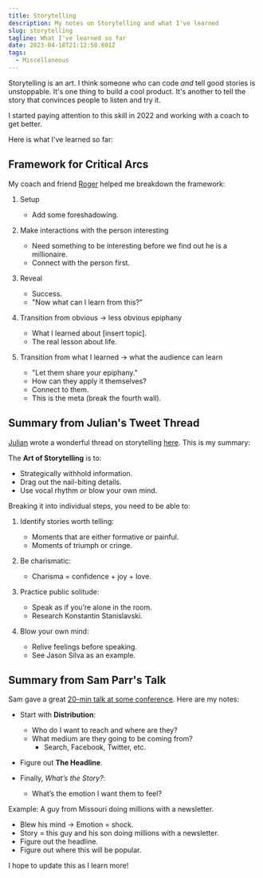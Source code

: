 ```yaml
---
title: Storytelling
description: My notes on Storytelling and what I've learned
slug: storytelling
tagline: What I've learned so far
date: 2023-04-18T21:12:58.691Z
tags:
  - Miscellaneous
---
```


Storytelling is an art. I think someone who can code *and* tell good stories is unstoppable. It's one thing to build a cool product. It's another to tell the story that convinces people to listen and try it.

I started paying attention to this skill in 2022 and working with a coach to get better.

Here is what I've learned so far:

## Framework for Critical Arcs

My coach and friend [Roger](https://twitter.com/rogertippingII) helped me breakdown the framework:

1. Setup

   - Add some foreshadowing.

2. Make interactions with the person interesting

   - Need something to be interesting before we find out he is a millionaire.
   - Connect with the person first.

3. Reveal

   - Success.
   - "Now what can I learn from this?"

4. Transition from obvious → less obvious epiphany

   - What I learned about \[insert topic].
   - The real lesson about life.

5. Transition from what I learned → what the audience can learn

   - "Let them share your epiphany."
   - How can they apply it themselves?
   - Connect to them.
   - This is the meta (break the fourth wall).

## Summary from Julian's Tweet Thread

[J﻿ulian](https://twitter.com/Julian) wrote a wonderful thread on storytelling [here](https://twitter.com/Julian/status/1563588259942264832). This is my summary:

The **Art of Storytelling** is to:

- Strategically withhold information.
- Drag out the nail-biting details.
- Use vocal rhythm *or* blow your own mind.

Breaking it into individual steps, you need to be able to:

1. Identify stories worth telling:

   - Moments that are either formative or painful.
   - Moments of triumph or cringe.

2. Be charismatic:

   - Charisma = confidence + joy + love.

3. Practice public solitude:

   - Speak as if you’re alone in the room.
   - Research Konstantin Stanislavski.

4. Blow your own mind:

   - Relive feelings before speaking.
   - See Jason Silva as an example.

## Summary from Sam Parr's Talk

S﻿am gave a great [20-min talk at some conference](https://youtu.be/TqTl_FS3hf0?t=110). Here are my notes:

- Start with **Distribution**:
  - Who do I want to reach and where are they?
  - What medium are they going to be coming from?
    - Search, Facebook, Twitter, etc.

- Figure out **The Headline**.

- Finally, *What’s the Story?*:
  - What’s the emotion I want them to feel?

Example: A guy from Missouri doing millions with a newsletter.
  - Blew his mind → Emotion = shock.
  - Story = this guy and his son doing millions with a newsletter.
  - Figure out the headline.
  - Figure out where this will be popular.

I﻿ hope to update this as I learn more!
